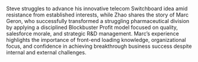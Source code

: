 Steve struggles to advance his innovative telecom Switchboard idea amid resistance from established interests, while Zhao shares the story of Marc Geron, who successfully transformed a struggling pharmaceutical division by applying a disciplined Blockbuster Profit model focused on quality, salesforce morale, and strategic R&D management. Marc’s experience highlights the importance of front-end loading knowledge, organizational focus, and confidence in achieving breakthrough business success despite internal and external challenges.
